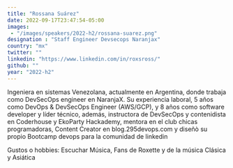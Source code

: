 ```yaml
---
title: "Rossana Suárez"
date: 2022-09-17T23:47:54-05:00
images: 
 - "/images/speakers/2022-h2/rossana-suarez.png"
designation : "Staff Engineer Devsecops Naranjax"
country: "mx"
twitter: ""
linkedin: "https://www.linkedin.com/in/roxsross/"
github: ""
year: "2022-h2"
---
```


Ingeniera en sistemas Venezolana, actualmente en Argentina, donde trabaja como DevSecOps engineer en NaranjaX. Su experiencia laboral, 5 años como DevOps & DevSecOps Engineer (AWS/GCP), y 8 años como software developer y líder técnico, además, instructora de DevSecOps y contenidista en Coderhouse y EkoParty Hackademy, mentora en el club chicas programadoras, Content Creator en blog.295devops.com y diseñò su propio Bootcamp devops para la comunidad de linkedin

Gustos o hobbies: Escuchar Música, Fans de Roxette y de la música Clásica y Asiática